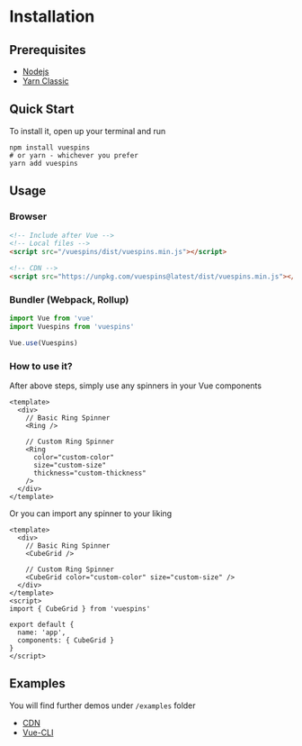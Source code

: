 # Installation

## Prerequisites

- [Nodejs](https://nodejs.org/en/)
- [Yarn Classic](https://classic.yarnpkg.com/en/)

## Quick Start

To install it, open up your terminal and run

```shell
npm install vuespins
# or yarn - whichever you prefer
yarn add vuespins
```

## Usage

### Browser

```html
<!-- Include after Vue -->
<!-- Local files -->
<script src="/vuespins/dist/vuespins.min.js"></script>

<!-- CDN -->
<script src="https://unpkg.com/vuespins@latest/dist/vuespins.min.js"></script>
```

### Bundler (Webpack, Rollup)

```js
import Vue from 'vue'
import Vuespins from 'vuespins'

Vue.use(Vuespins)
```

### How to use it?

After above steps, simply use any spinners in your Vue components

```vue{4,7-11}
<template>
  <div>
    // Basic Ring Spinner
    <Ring />

    // Custom Ring Spinner
    <Ring
      color="custom-color"
      size="custom-size"
      thickness="custom-thickness"
    />
  </div>
</template>
```

Or you can import any spinner to your liking

```vue{4,7,11,13-16}
<template>
  <div>
    // Basic Ring Spinner
    <CubeGrid />

    // Custom Ring Spinner
    <CubeGrid color="custom-color" size="custom-size" />
  </div>
</template>
<script>
import { CubeGrid } from 'vuespins'

export default {
  name: 'app',
  components: { CubeGrid }
}
</script>
```

## Examples

You will find further demos under `/examples` folder

- [CDN](https://github.com/pwndex/vuespins/blob/master/examples/cdn)
- [Vue-CLI](https://github.com/pwndex/vuespins/blob/master/examples/vcli)
